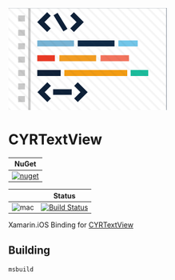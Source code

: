
[![Logo](https://raw.githubusercontent.com/codefoco/CYRTextView/master/CYRTextView.png)]()

CYRTextView
===========

| NuGet |
| ------|
|[![nuget](https://badgen.net/nuget/v/Codefoco.CYRTextView?icon=nuget)](https://www.nuget.org/packages/Codefoco.CYRTextView)|

|  | Status | 
| :------ | :------: | 
| ![mac](https://badgen.net/badge//iOS?icon=apple&color=purple&list=1) | [![Build Status](https://dev.azure.com/NLua/NLua/_apis/build/status/Codefoco.CYRTextView?branchName=master)](https://dev.azure.com/NLua/NLua/_build/latest?definitionId=9&branchName=master) |

Xamarin.iOS Binding for [CYRTextView](https://github.com/codefoco-forks/CYRTextView)

Building
---------

	msbuild



